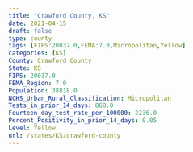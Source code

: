 ```yaml
---
title: "Crawford County, KS"
date: 2021-04-15
draft: false
type: county
tags: [FIPS:20037.0,FEMA:7.0,Micropolitan,Yellow]
categories: [KS]
County: Crawford County
State: KS
FIPS: 20037.0
FEMA_Region: 7.0
Population: 38818.0
NCHS_Urban_Rural_Classification: Micropolitan
Tests_in_prior_14_days: 868.0
Fourteen_day_test_rate_per_100000: 2236.0
Percent_Positivity_in_prior_14_days: 0.05
Level: Yellow
url: /states/KS/crawford-county
---
```



